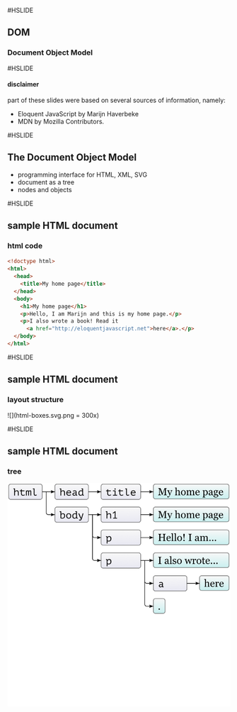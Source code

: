 #HSLIDE
## DOM
### Document Object Model

#HSLIDE
#### disclaimer
part of these slides were based on several sources of information, namely:

* Eloquent JavaScript by Marijn Haverbeke
* MDN by Mozilla Contributors.



#HSLIDE
## The Document Object Model
* programming interface for HTML, XML, SVG
* document as a tree
* nodes and objects 


#HSLIDE
## sample HTML document
### html code
```html
<!doctype html>
<html>
  <head>
    <title>My home page</title>
  </head>
  <body>
    <h1>My home page</h1>
    <p>Hello, I am Marijn and this is my home page.</p>
    <p>I also wrote a book! Read it
      <a href="http://eloquentjavascript.net">here</a>.</p>
  </body>
</html>
```
#HSLIDE
## sample HTML document
### layout structure
![](html-boxes.svg.png = 300x)

#HSLIDE
## sample HTML document
### tree
![](html-tree.svg.png)

